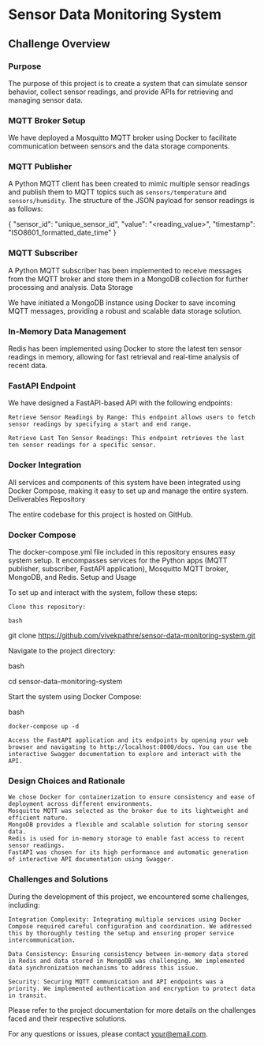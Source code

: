 # Sensor Data Monitoring System

## Challenge Overview

### Purpose

The purpose of this project is to create a system that can simulate sensor behavior, collect sensor readings, and provide APIs for retrieving and managing sensor data.

### MQTT Broker Setup

We have deployed a Mosquitto MQTT broker using Docker to facilitate communication between sensors and the data storage components.

### MQTT Publisher

A Python MQTT client has been created to mimic multiple sensor readings and publish them to MQTT topics such as `sensors/temperature` and `sensors/humidity`. The structure of the JSON payload for sensor readings is as follows:


{
    "sensor_id": "unique_sensor_id",
    "value": "<reading_value>",
    "timestamp": "ISO8601_formatted_date_time"
}

### MQTT Subscriber

A Python MQTT subscriber has been implemented to receive messages from the MQTT broker and store them in a MongoDB collection for further processing and analysis.
Data Storage

We have initiated a MongoDB instance using Docker to save incoming MQTT messages, providing a robust and scalable data storage solution.
### In-Memory Data Management

Redis has been implemented using Docker to store the latest ten sensor readings in memory, allowing for fast retrieval and real-time analysis of recent data.
### FastAPI Endpoint

We have designed a FastAPI-based API with the following endpoints:

    Retrieve Sensor Readings by Range: This endpoint allows users to fetch sensor readings by specifying a start and end range.

    Retrieve Last Ten Sensor Readings: This endpoint retrieves the last ten sensor readings for a specific sensor.

### Docker Integration

All services and components of this system have been integrated using Docker Compose, making it easy to set up and manage the entire system.
Deliverables
Repository

The entire codebase for this project is hosted on GitHub.
### Docker Compose

The docker-compose.yml file included in this repository ensures easy system setup. It encompasses services for the Python apps (MQTT publisher, subscriber, FastAPI application), Mosquitto MQTT broker, MongoDB, and Redis.
Setup and Usage

To set up and interact with the system, follow these steps:

    Clone this repository:

    bash

git clone https://github.com/vivekpathre/sensor-data-monitoring-system.git

Navigate to the project directory:

bash

cd sensor-data-monitoring-system

Start the system using Docker Compose:

bash

    docker-compose up -d

    Access the FastAPI application and its endpoints by opening your web browser and navigating to http://localhost:8000/docs. You can use the interactive Swagger documentation to explore and interact with the API.

### Design Choices and Rationale

    We chose Docker for containerization to ensure consistency and ease of deployment across different environments.
    Mosquitto MQTT was selected as the broker due to its lightweight and efficient nature.
    MongoDB provides a flexible and scalable solution for storing sensor data.
    Redis is used for in-memory storage to enable fast access to recent sensor readings.
    FastAPI was chosen for its high performance and automatic generation of interactive API documentation using Swagger.

### Challenges and Solutions

During the development of this project, we encountered some challenges, including:

    Integration Complexity: Integrating multiple services using Docker Compose required careful configuration and coordination. We addressed this by thoroughly testing the setup and ensuring proper service intercommunication.

    Data Consistency: Ensuring consistency between in-memory data stored in Redis and data stored in MongoDB was challenging. We implemented data synchronization mechanisms to address this issue.

    Security: Securing MQTT communication and API endpoints was a priority. We implemented authentication and encryption to protect data in transit.

Please refer to the project documentation for more details on the challenges faced and their respective solutions.

For any questions or issues, please contact your@email.com.
